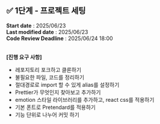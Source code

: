 ## ✅ 1단계 - 프로젝트 세팅

**Start date** : 2025/06/23 <br />
**Last modified date** : 2025/06/23 <br />
**Code Review Deadline** : 2025/06/24 18:00 <br />
<br />

**[진행 요구 사항]**

- 레포지토리 포크하고 클론하기
- 불필요한 파일, 코드를 정리하기
- 절대경로로 import 할 수 있게 alias를 설정하기
- Prettier가 무엇인지 찾아보고 추가하기
- emotion 스타일 라이브러리를 추가하고, react css를 적용하기
- 기본 폰트로 Pretendard를 적용하기
- 기능 단위로 나누어 커밋 하기
